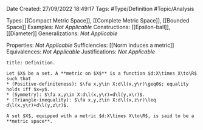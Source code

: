 <div class="topSpace"></div>

Date Created: 27/09/2022 18:49:17
Tags: #Type/Definition #Topic/Analysis

Types: [[Compact Metric Space]], [[Complete Metric Space]], [[Bounded Space]]
Examples: <i>Not Applicable</i>
Constructions: [[Epsilon-ball]], [[Diameter]]
Generalizations: <i>Not Applicable</i>

Properties: <i>Not Applicable</i>
Sufficiencies: [[Norm induces a metric]]
Equivalences: <i>Not Applicable</i>
Justifications: <i>Not Applicable</i>

``` ad-Definition
title: Definition.

Let $X$ be a set. A **metric on $X$** is a function $d:X\times X\to\R$ such that
* (Positive-definiteness): $\fa x,y\in X:d\l(x,y\r)\geq0$; equality holds iff $x=y$.
* (Symmetry): $\fa x,y\in X:d\l(x,y\r)=d\l(y,x\r)$.
* (Triangle-inequality): $\fa x,y,z\in X:d\l(x,z\r)\leq d\l(x,y\r)+d\l(y,z\r)$.

A set $X$, equipped with a metric $d:X\times X\to\R$, is said to be a **metric space**.

```
